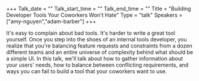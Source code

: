 +++
Talk_date = ""
Talk_start_time = ""
Talk_end_time = ""
Title = "Building Developer Tools Your Coworkers Won't Hate"
Type = "talk"
Speakers = ["amy-nguyen","adam-barber"]
+++

It's easy to complain about bad tools. It's harder to write a great tool yourself. Once you step into the shoes of an internal tools developer, you realize that you're balancing feature requests and constraints from a dozen different teams and an entire universe of complexity behind what should be a simple UI. In this talk, we'll talk about how to gather information about your users' needs, how to balance between conflicting requirements, and ways you can fail to build a tool that your coworkers want to use.
